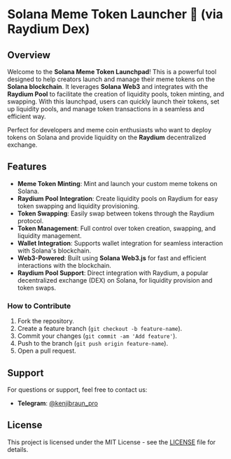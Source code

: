 

# Solana Meme Token Launcher 🚀 (via Raydium Dex)

## Overview

Welcome to the **Solana Meme Token Launchpad**! This is a powerful tool designed to help creators launch and manage their meme tokens on the **Solana blockchain**. It leverages **Solana Web3** and integrates with the **Raydium Pool** to facilitate the creation of liquidity pools, token minting, and swapping. With this launchpad, users can quickly launch their tokens, set up liquidity pools, and manage token transactions in a seamless and efficient way.

Perfect for developers and meme coin enthusiasts who want to deploy tokens on Solana and provide liquidity on the **Raydium** decentralized exchange.

## Features

- **Meme Token Minting**: Mint and launch your custom meme tokens on Solana.
- **Raydium Pool Integration**: Create liquidity pools on Raydium for easy token swapping and liquidity provisioning.
- **Token Swapping**: Easily swap between tokens through the Raydium protocol.
- **Token Management**: Full control over token creation, swapping, and liquidity management.
- **Wallet Integration**: Supports wallet integration for seamless interaction with Solana's blockchain.
- **Web3-Powered**: Built using **Solana Web3.js** for fast and efficient interactions with the blockchain.
- **Raydium Pool Support**: Direct integration with Raydium, a popular decentralized exchange (DEX) on Solana, for liquidity provision and token swaps.

### How to Contribute
1. Fork the repository.
2. Create a feature branch (`git checkout -b feature-name`).
3. Commit your changes (`git commit -am 'Add feature'`).
4. Push to the branch (`git push origin feature-name`).
5. Open a pull request.

## Support

For questions or support, feel free to contact us:

- **Telegram**: [@kenjibraun_pro](https://t.me/kenjibraun_pro) 

## License

This project is licensed under the MIT License - see the [LICENSE](LICENSE) file for details.
